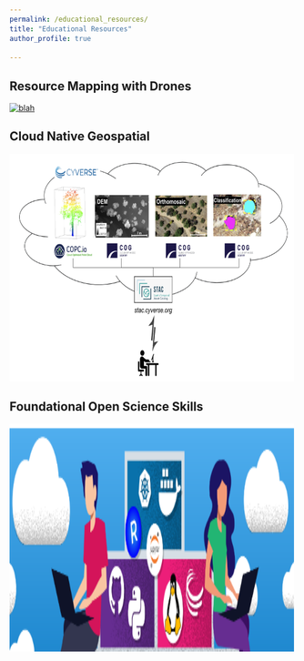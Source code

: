 ```yaml
---
permalink: /educational_resources/
title: "Educational Resources"
author_profile: true

---
```


## Resource Mapping with Drones


  <a href="https://www.gillanscience.com/resource_mapping_with_drones" target="_blank">
    <img src="https://github.com/jeffgillan/resource_mapping_with_drones/blob/main/docs/images/drone_over_SRER.png?raw=true" alt="blah" width="500" height="400">
  </a>

## Cloud Native Geospatial 
  
  <a href="https://www.gillanscience.com/cloud-native-geospatial" target="_blank">
    <img src="https://github.com/jeffgillan/cloud-native-geospatial/blob/main/docs/images/stac3.png?raw=true" alt="blah" width="500" height="400">
  </a>


## Foundational Open Science Skills

  <a href="https://foss.cyverse.org/00_basics/)" target="_blank">
    <img src="../images/foss_logo.png" alt="blah" width="500" height="400">
  </a>

